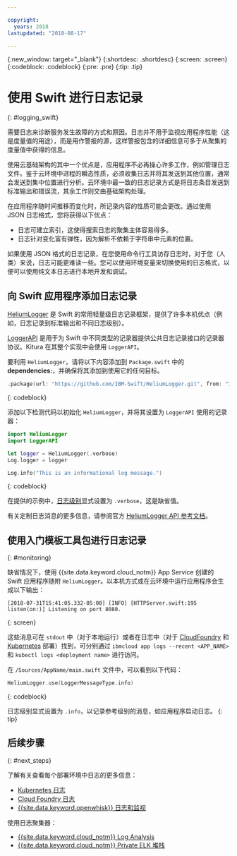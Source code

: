 ```yaml
---

copyright:
  years: 2018
lastupdated: "2018-08-17"

---
```

{:new_window: target="_blank"}
{:shortdesc: .shortdesc}
{:screen: .screen}
{:codeblock: .codeblock}
{:pre: .pre}
{:tip: .tip}

# 使用 Swift 进行日志记录
{: #logging_swift}

需要日志来诊断服务发生故障的方式和原因。日志并不用于监视应用程序性能（这是度量值的用途），而是用作警报的源，这样警报包含的详细信息可多于从聚集的度量值中获得的信息。

使用云基础架构的其中一个优点是，应用程序不必再操心许多工作，例如管理日志文件。鉴于云环境中进程的瞬态性质，必须收集日志并将其发送到其他位置，通常会发送到集中位置进行分析。云环境中最一致的日志记录方式是将日志条目发送到标准输出和错误流，其余工作则交由基础架构处理。

在应用程序随时间推移而变化时，所记录内容的性质可能会更改。通过使用 JSON 日志格式，您将获得以下优点：
* 日志可建立索引，这使得搜索日志的聚集主体容易得多。
* 日志针对变化富有弹性，因为解析不依赖于字符串中元素的位置。

如果使用 JSON 格式的日志记录，在您使用命令行工具访存日志时，对于您（人类）来说，日志可能更难读一些。您可以使用环境变量来切换使用的日志格式，以便可以使用纯文本日志进行本地开发和调试。

## 向 Swift 应用程序添加日志记录

[HeliumLogger](https://github.com/IBM-Swift/HeliumLogger) 是 Swift 的常用轻量级日志记录框架，提供了许多本机优点（例如，日志记录到标准输出和不同日志级别）。

[LoggerAPI](https://github.com/IBM-Swift/LoggerAPI) 是用于为 Swift 中不同类型的记录器提供公共日志记录接口的记录器协议。Kitura 在其整个实现中会使用 `LoggerAPI`。

要利用 `HeliumLogger`，请将以下内容添加到 `Package.swift` 中的 **dependencies:**，并确保将其添加到使用它的任何目标。
```swift
.package(url: "https://github.com/IBM-Swift/HeliumLogger.git", from: "1.7.1")
```
{: codeblock}

添加以下检测代码以初始化 `HeliumLogger`，并将其设置为 `LoggerAPI` 使用的记录器：
```swift
import HeliumLogger
import LoggerAPI

let logger = HeliumLogger(.verbose)
Log.logger = logger

Log.info("This is an informational log message.")
```
{: codeblock}

在提供的示例中，[日志级别](http://ibm-swift.github.io/HeliumLogger/)显式设置为 `.verbose`，这是缺省值。

有关定制日志消息的更多信息，请参阅官方 [HeliumLogger API 参考文档](http://ibm-swift.github.io/HeliumLogger/)。

## 使用入门模板工具包进行日志记录
{: #monitoring}

缺省情况下，使用 {{site.data.keyword.cloud_notm}} App Service 创建的 Swift 应用程序随附 `HeliumLogger`。以本机方式或在云环境中运行应用程序会生成以下输出：
```
[2018-07-31T15:41:05.332-05:00] [INFO] [HTTPServer.swift:195 listen(on:)] Listening on port 8080.
```
{: screen}

这些消息可在 `stdout` 中（对于本地运行）或者在日志中（对于 [ CloudFoundry](https://console.bluemix.net/docs/cli/reference/bluemix_cli/bx_cli.html#ibmcloud_app_logs) 和 [Kubernetes](https://kubernetes-v1-4.github.io/docs/user-guide/kubectl/kubectl_logs/) 部署）找到，可分别通过 `ibmcloud app logs --recent <APP_NAME>` 和 `kubectl logs <deployment name>` 进行访问。

在 `/Sources/AppName/main.swift` 文件中，可以看到以下代码：
```swift
HeliumLogger.use(LoggerMessageType.info)
```
{: codeblock}

日志级别显式设置为 `.info`，以记录参考级别的消息，如应用程序启动日志。
{: tip}

## 后续步骤
{: #next_steps}

了解有关查看每个部署环境中日志的更多信息：
* [Kubernetes 日志](https://kubernetes-v1-4.github.io/docs/user-guide/kubectl/kubectl_logs/)
* [Cloud Foundry 日志](https://console.bluemix.net/docs/cli/reference/bluemix_cli/bx_cli.html#ibmcloud_app_logs)
* [{{site.data.keyword.openwhisk}} 日志和监视](https://console.bluemix.net/docs/openwhisk/openwhisk_logs.html#openwhisk_logs)

使用日志聚集器：
* [{{site.data.keyword.cloud_notm}} Log Analysis](https://console.bluemix.net/docs/services/CloudLogAnalysis/log_analysis_ov.html#log_analysis_ov)
* [{{site.data.keyword.cloud_notm}} Private ELK 堆栈](https://www.ibm.com/support/knowledgecenter/en/SSBS6K_2.1.0.2/manage_metrics/logging_elk.html)
